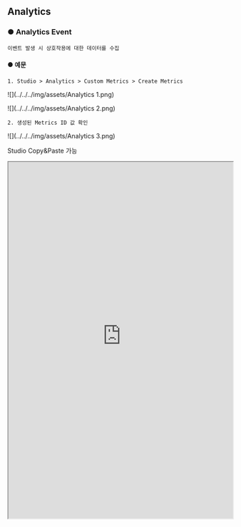 ## Analytics

### ● Analytics Event

    이벤트 발생 시 상호작용에 대한 데이터를 수집

#### ● 예문

    1. Studio > Analytics > Custom Metrics > Create Metrics

![](../../../img/assets/Analytics 1.png)

![](../../../img/assets/Analytics 2.png)

    2. 생성된 Metrics ID 값 확인

![](../../../img/assets/Analytics 3.png)

<p class='comment'>Studio Copy&Paste 가능</p>
<iframe
    src="https://d1sxhpvag16wqc.cloudfront.net/v3.1.0/analytics/analytics"
    width="100%"
    height="800px"
    allow=""
    sandbox="allow-scripts allow-same-origin" />
<div class="display-pdf">
    <p><img src="../../img/assets/analytics_example_1.png" alt="" /></p>
    <p><img src="../../img/assets/analytics_example_2.png" alt="" /></p>
</div>

    3. "aaa"를 입력하여 Trigger Metrics > test Channel > visit Menu > "call" Action +1 카운트

![](../../../img/assets/Analytics 4.png)

    Metrics > "Channel" Level

![](../../../img/assets/Analytics 5.png)

    Metrics > Channel > "Menu" Level

![](../../../img/assets/Analytics 6.png)

    Metrics > Channel > Menu > Action Level > "call"

![](../../../img/assets/Analytics 7.png)

    Metrics > Channel > Menu > Action Level > "visit"

![](../../../img/assets/Analytics 8.png)

    4. "bbb"를 입력하여 Trigger Metrics > test Channel > visit Menu > "call" Action -1 카운트

![](../../../img/assets/Analytics 9.png)

    Metrics > "Channel" Level

![](../../../img/assets/Analytics 10.png)

    Metrics > Channel > "Menu" Level

![](../../../img/assets/Analytics 11.png)

    Metrics > Channel > Menu > Action Level > "call"

![](../../../img/assets/Analytics 12.png)

    Metrics > Channel > Menu > Action Level > "visit"

![](../../../img/assets/Analytics 13.png)
